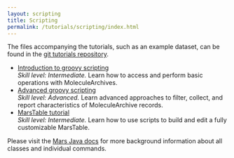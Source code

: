 ```yaml
---
layout: scripting
title: Scripting
permalink: /tutorials/scripting/index.html
---
```


The files accompanying the tutorials, such as an example dataset, can be found in the [git tutorials repository](https://github.com/duderstadt-lab/mars-tutorials).

* [Introduction to groovy scripting](introduction-to-groovy-scripting)  
  _Skill level: Intermediate._ Learn how to access and perform basic operations with MoleculeArchives.
* [Advanced groovy scripting](advanced-groovy-scripting)  
  _Skill level: Advanced._ Learn advanced approaches to filter, collect, and report characteristics of MoleculeArchive records.  
* [MarsTable tutorial](marstable)  
  _Skill level: Intermediate._ Learn how to use scripts to build and edit a fully customizable MarsTable.

Please visit the [Mars Java docs](https://duderstadt-lab.github.io/mars-core/javadoc/) for more background information about all classes and individual commands.
